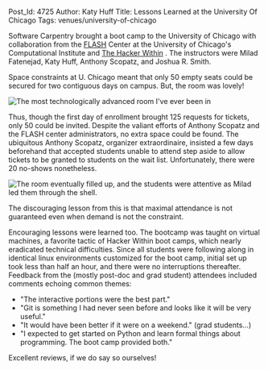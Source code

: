 Post_Id: 4725
Author: Katy Huff
Title: Lessons Learned at the University Of Chicago
Tags: venues/university-of-chicago

<p>Software Carpentry brought a boot camp to the University of Chicago with collaboration from the <a href="http://flash.uchicago.edu/" target="_blank">FLASH</a> Center at the University of Chicago's Computational Institute and <a href="http://hackerwithin.org">The Hacker Within</a> . The instructors were Milad Fatenejad, Katy Huff, Anthony Scopatz, and Joshua R. Smith.</p>
<p>Space constraints at U. Chicago meant that only 50 empty seats could be secured for two contiguous days on campus. But, the room was lovely!</p>
<p><img src="{{root_path}}/files/2012/04/UofCSCBC2012empty-300x223.jpg" alt="The most technologically advanced room I've ever been in" /></p>
<p>Thus, though the first day of enrollment brought 125 requests for tickets, only 50 could be invited. Despite the valiant efforts of Anthony Scopatz and the FLASH center administrators, no extra space could be found. The ubiquitous Anthony Scopatz, organizer extraordinaire, insisted a few days beforehand that accepted students unable to attend step aside to allow tickets to be granted to students on the wait list. Unfortunately, there were 20 no-shows nonetheless.</p>
<p><img src="{{root_path}}/files/2012/04/UofCSCBC2012full-300x223.jpg" alt="The room eventually filled up, and the students were attentive as Milad led them through the shell." /></p>
<p>The discouraging lesson from this is that maximal attendance is not guaranteed even when demand is not the constraint.</p>
<p>Encouraging lessons were learned too. The bootcamp was taught on virtual machines, a favorite tactic of Hacker Within boot camps, which nearly eradicated technical difficulties. Since all students were following along in identical linux environments customized for the boot camp, initial set up took less than half an hour, and there were no interruptions thereafter. Feedback from the (mostly post-doc and grad student) attendees included comments echoing common themes:</p>
<ul>
<li>"The interactive portions were the best part."</li>
<li>"Git is something I had never seen before and looks like it will be very useful."</li>
<li>"It would have been better if it were on a weekend." (grad students...)</li>
<li>"I expected to get started on Python and learn formal things about programming. The boot camp provided both."</li>
</ul>
<p>Excellent reviews, if we do say so ourselves!</p>

